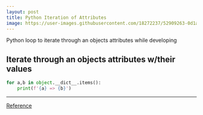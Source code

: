 ```yaml
---
layout: post
title: Python Iteration of Attributes
image: https://user-images.githubusercontent.com/18272237/52909263-0d1a9b80-3254-11e9-9a97-3c818005ff0f.png
---
```

Python loop to iterate through an objects attributes while developing


## Iterate through an objects attributes w/their values
```python
for a,b in object.__dict__.items(): 
    print(f'{a} => {b}')
```




***
[Reference](https://www.saltycrane.com/blog/2008/09/how-iterate-over-instance-objects-data-attributes-python/)
